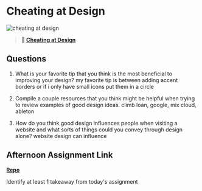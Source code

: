 # Cheating at Design

![cheating at design](https://bcw.blob.core.windows.net/public/img/courses/5247609446691139)

> **📖 [Cheating at Design](https://codeworksacademy.com/fs-student-guide/resources/wk1/04-Cheating-at-Design)**

## Questions

1. What is your favorite tip that you think is the most beneficial to improving your design?
my favorite tip is between adding accent borders or if i only have small icons put them in a circle 

2. Compile a couple resources that you think might be helpful when trying to review examples of good design ideas.
climb loan, google, mix cloud, ableton

3. How do you think good design influences people when visiting a website and what sorts of things could you convey through design alone?
website design can influence 

## Afternoon Assignment Link

**[Repo](https://github.com/calvinthurst/clone-site)**

Identify at least 1 takeaway from today's assignment
